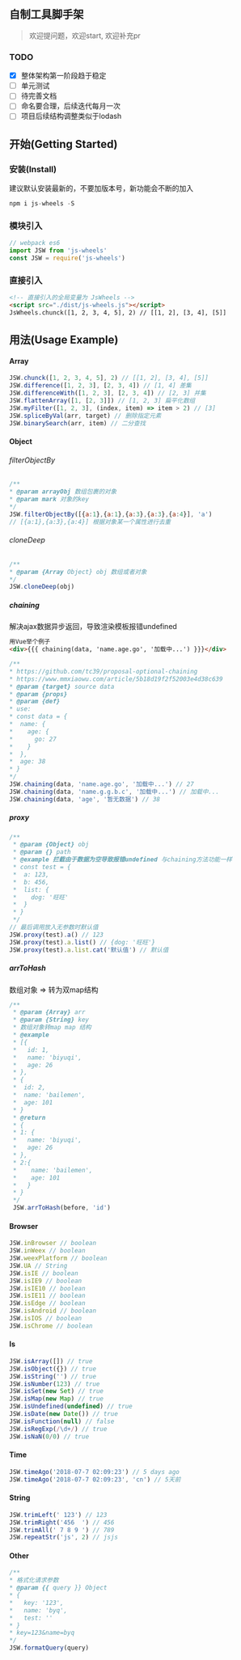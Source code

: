 ## 自制工具脚手架
> 欢迎提问题，欢迎start, 欢迎补充pr

### TODO
- [x] 整体架构第一阶段趋于稳定
- [ ] 单元测试
- [ ] 待完善文档
- [ ] 命名要合理，后续迭代每月一次
- [ ] 项目后续结构调整类似于lodash

## 开始(Getting Started)
### 安装(Install)
建议默认安装最新的，不要加版本号，新功能会不断的加入
```js
npm i js-wheels -S
```
### 模块引入
```js
// webpack es6
import JSW from 'js-wheels'
const JSW = require('js-wheels')
```
### 直接引入
```html
<!-- 直接引入的全局变量为 JsWheels -->
<script src="./dist/js-wheels.js"></script>
JsWheels.chunck([1, 2, 3, 4, 5], 2) // [[1, 2], [3, 4], [5]]
```

## 用法(Usage Example)
#### Array
```js
JSW.chunck([1, 2, 3, 4, 5], 2) // [[1, 2], [3, 4], [5]]
JSW.difference([1, 2, 3], [2, 3, 4]) // [1, 4] 差集
JSW.differenceWith([1, 2, 3], [2, 3, 4]) // [2, 3] 并集
JSW.flattenArray([1, [2, 3]]) // [1, 2, 3] 扁平化数组
JSW.myFilter([1, 2, 3], (index, item) => item > 2) // [3]
JSW.spliceByVal(arr, target) // 删除指定元素
JSW.binarySearch(arr, item) // 二分查找
```
#### Object
###### filterObjectBy
```js
/**
* @param arrayObj 数组包裹的对象
* @param mark 对象的key
*/
JSW.filterObjectBy([{a:1},{a:1},{a:3},{a:3},{a:4}], 'a')
// [{a:1},{a:3},{a:4}] 根据对象某一个属性进行去重
```
###### cloneDeep
```js
/**
* @param {Array Object} obj 数组或者对象
*/
JSW.cloneDeep(obj)
```
##### chaining
解决ajax数据异步返回，导致渲染模板报错undefined
```html
用Vue举个例子
<div>{{{ chaining(data, 'name.age.go', '加载中...') }}}</div>
```
```js
/**
* https://github.com/tc39/proposal-optional-chaining
* https://www.mmxiaowu.com/article/5b18d19f2f52003e4d38c639
* @param {target} source data
* @param {props}
* @param {def}
* use:
* const data = {
*  name: {
*    age: {
*      go: 27
*    }
*  },
*  age: 38
* }
*/
JSW.chaining(data, 'name.age.go', '加载中...') // 27
JSW.chaining(data, 'name.g.g.b.c', '加载中...') // 加载中...
JSW.chaining(data, 'age', '暂无数据') // 38
```
##### proxy
```js
/**
 * @param {Object} obj
 * @param {} path
 * @example 拦截由于数据为空导致报错undefined 与chaining方法功能一样
 * const test = {
 *  a: 123,
 *  b: 456,
 *  list: {
 *    dog: '旺旺'
 *  }
 * }
 */
// 最后调用放入无参数时默认值
JSW.proxy(test).a() // 123
JSW.proxy(test).a.list() // {dog: '旺旺'}
JSW.proxy(test).a.list.cat('默认值') // 默认值
```
##### arrToHash
数组对象 => 转为双map结构
```js
/**
 * @param {Array} arr
 * @param {String} key
 * 数组对象转map map 结构
 * @example
 * [{
 *   id: 1,
 *   name: 'biyuqi',
 *   age: 26
 * },
 * {
 *  id: 2,
 *  name: 'bailemen',
 *  age: 101
 * }
 * @return
 * {
 * 1: {
 *   name: 'biyuqi',
 *   age: 26
 * },
 * 2:{
 *    name: 'bailemen',
 *    age: 101
 *   }
 * }
 */
 JSW.arrToHash(before, 'id')
```
#### Browser
```js
JSW.inBrowser // boolean
JSW.inWeex // boolean
JSW.weexPlatform // boolean
JSW.UA // String
JSW.isIE // boolean
JSW.isIE9 // boolean
JSW.isIE10 // boolean
JSW.isIE11 // boolean
JSW.isEdge // boolean
JSW.isAndroid // boolean
JSW.isIOS // boolean
JSW.isChrome // boolean
```
#### Is
```js
JSW.isArray([]) // true
JSW.isObject({}) // true
JSW.isString('') // true
JSW.isNumber(123) // true
JSW.isSet(new Set) // true
JSW.isMap(new Map) // true
JSW.isUndefined(undefined) // true
JSW.isDate(new Date()) // true
JSW.isFunction(null) // false
JSW.isRegExp(/\d+/) // true
JSW.isNaN(0/0) // true
```
#### Time
```js
JSW.timeAgo('2018-07-7 02:09:23') // 5 days ago
JSW.timeAgo('2018-07-7 02:09:23', 'cn') // 5天前
```
#### String
```js
JSW.trimLeft(' 123') // 123
JSW.trimRight('456  ') // 456
JSW.trimAll(' 7 8 9 ') // 789
JSW.repeatStr('js', 2) // jsjs
```
#### Other

```js
/**
* 格式化请求参数
* @param {{ query }} Object
* {
*   key: '123',
*   name: 'byq',
*   test: ''
* }
* key=123&name=byq
*/
JSW.formatQuery(query)
```

